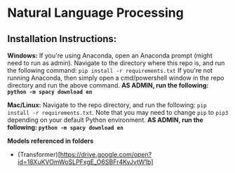 # Natural Language Processing

## Installation Instructions:

**Windows:** If you're using Anaconda, open an Anaconda prompt (might need to run as admin). Navigate to the directory where this repo is, and run the following command:
`pip install -r requirements.txt`
If you're not running Anaconda, then simply open a cmd/powershell window in the repo directory and run the above command. **AS ADMIN, run the following: `python -m spacy download en`**

**Mac/Linux:** Navigate to the repo directory, and run the following:
`pip install -r requirements.txt`. Note that you may need to change `pip` to `pip3` depending on your default Python environment. **AS ADMIN, run the following: `python -m spacy download en`**

**Models referenced in folders**

- (Transformer)[https://drive.google.com/open?id=18XuKVOmWoSLPFxgE_O6SBFr4KvJvtW1b]
